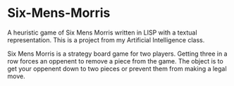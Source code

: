 Six-Mens-Morris
===============
A heuristic game of Six Mens Morris written in LISP with a textual representation. This is a project from my Artificial Intelligence class.

Six Mens Morris is a strategy board game for two players. Getting three in a row forces an oppenent to remove 
a piece from the game. The object is to get your oppenent down to two pieces or prevent them from making a 
legal move.
